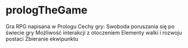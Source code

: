 # prologTheGame
Gra RPG napisana w Prologu
Cechy gry:
Swoboda poruszania się po świecie gry
Możliwość interakcji z otoczeniem
Elementy walki i rozwoju postaci
Zbieranie ekwipunktu
